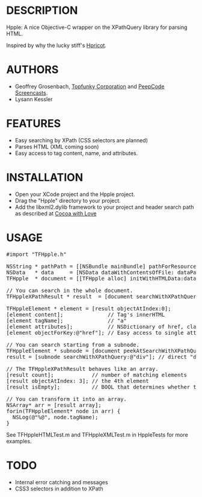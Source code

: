 # DESCRIPTION

Hpple: A nice Objective-C wrapper on the XPathQuery library for parsing HTML.

Inspired by why the lucky stiff's [Hpricot](https://github.com/hpricot/hpricot).

# AUTHORS

* Geoffrey Grosenbach, [Topfunky Corporation](http://topfunky.com) and [PeepCode Screencasts](http://peepcode.com).
* Lysann Kessler

# FEATURES

* Easy searching by XPath (CSS selectors are planned)
* Parses HTML (XML coming soon)
* Easy access to tag content, name, and attributes.

# INSTALLATION

* Open your XCode project and the Hpple project.
* Drag the "Hpple" directory to your project.
* Add the libxml2.dylib framework to your project and header search path as described at [Cocoa with Love](http://cocoawithlove.com/2008/10/using-libxml2-for-parsing-and-xpath.html)

# USAGE

<pre>
#import "TFHpple.h"

NSString * pathPath = [[NSBundle mainBundle] pathForResource:@"index" ofType: @"html"];
NSData   * data     = [NSData dataWithContentsOfFile: dataPath];
TFHpple  * document = [[TFHpple alloc] initWithHTMLData:data];

// You can search in the whole document.
TFHppleXPathResult * result  = [document searchWithXPathQuery:@"//a[@class='sponsor']"];

TFHppleElement * element = [result objectAtIndex:0];
[element content];              // Tag's innerHTML
[element tagName];              // "a"
[element attributes];           // NSDictionary of href, class, id, etc.
[element objectForKey:@"href"]; // Easy access to single attribute

// You can search starting from a subnode.
TFHppleElement * subnode = [document peekAtSearchWithXPathQuery:@"//div[@id='footer']"];
result = [subnode searchWithXPathQuery:@"div"]; // direct "div" children of subnode

// The TFHppleXPathResult behaves like an array.
[result count];            // number of matching elements
[result objectAtIndex: 3]; // the 4th element
[result isEmpty];          // BOOL that determines whether the result is empty or not

// You can transform it into an array.
NSArray* arr = [result array];
forin(TFHppleElement* node in arr) {
  NSLog(@"%@", node.tagName);
}
</pre>

See TFHppleHTMLTest.m and TFHppleXMLTest.m in HppleTests for more examples.

# TODO

* Internal error catching and messages
* CSS3 selectors in addition to XPath

